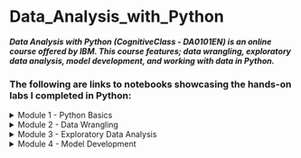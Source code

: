 # Data_Analysis_with_Python

***Data Analysis with Python (CognitiveClass - DA0101EN) is an online course offered by IBM. This course features; data wrangling, exploratory data analysis, model development, and working with data in Python.***

### The following are links to notebooks showcasing the hands-on labs I completed in Python:
<details>
  <summary>Module 1 - Python Basics</summary>

* Introduction to Data Analysis with Python: 
https://gist.github.com/c7e41784e4381fab6f1cafbd33724e3d

</details>

<details>
  <summary>Module 2 - Data Wrangling</summary>
  
* Data Preprocessing with Python:
https://gist.github.com/f233a74be24fe33c41292029500cdff7

</details>

<details>
  <summary>Module 3 - Exploratory Data Analysis</summary>
  
  * Data Analysis with Python:
  https://gist.github.com/e4b7e3bf785a71ecc5eb1d7dd40b97eb  
</details>

<details>
  <summary>Module 4 - Model Development
</details>
